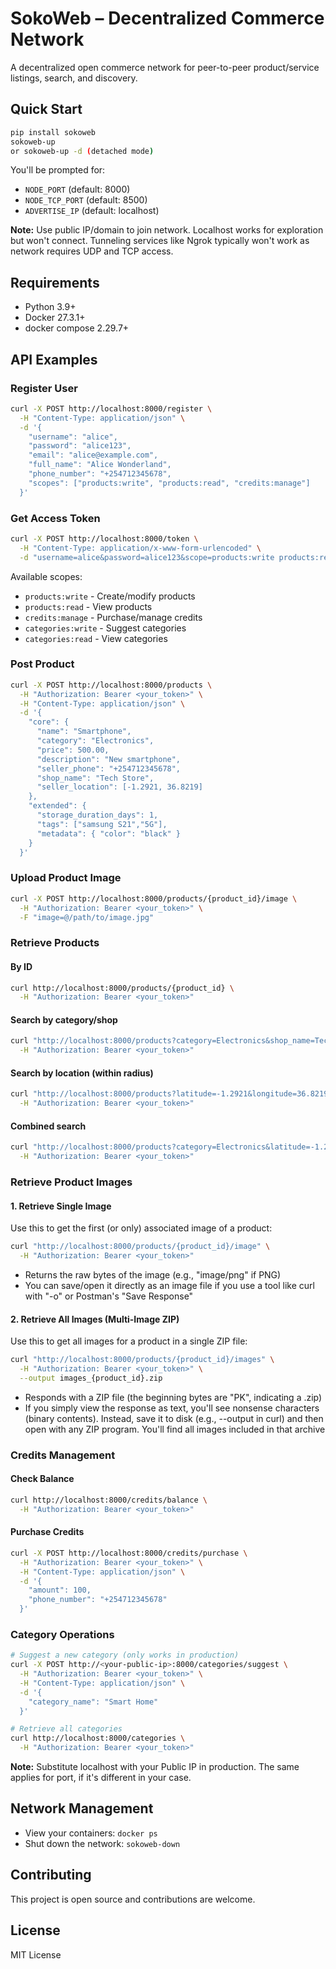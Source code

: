 # SokoWeb – Decentralized Commerce Network

A decentralized open commerce network for peer-to-peer product/service listings, search, and discovery.

## Quick Start

```bash
pip install sokoweb
sokoweb-up
or sokoweb-up -d (detached mode)
```

You'll be prompted for:
* `NODE_PORT` (default: 8000)
* `NODE_TCP_PORT` (default: 8500)
* `ADVERTISE_IP` (default: localhost)

**Note:** Use public IP/domain to join network. Localhost works for exploration but won't connect. Tunneling services like Ngrok typically won't work as network requires UDP and TCP access.

## Requirements

* Python 3.9+
* Docker 27.3.1+
* docker compose 2.29.7+

## API Examples

### Register User

```bash
curl -X POST http://localhost:8000/register \
  -H "Content-Type: application/json" \
  -d '{
    "username": "alice",
    "password": "alice123",
    "email": "alice@example.com",
    "full_name": "Alice Wonderland",
    "phone_number": "+254712345678",
    "scopes": ["products:write", "products:read", "credits:manage"]
  }'
```

### Get Access Token

```bash
curl -X POST http://localhost:8000/token \
  -H "Content-Type: application/x-www-form-urlencoded" \
  -d "username=alice&password=alice123&scope=products:write products:read credits:manage"
```

Available scopes:
* `products:write` - Create/modify products
* `products:read` - View products
* `credits:manage` - Purchase/manage credits
* `categories:write` - Suggest categories
* `categories:read` - View categories

### Post Product

```bash
curl -X POST http://localhost:8000/products \
  -H "Authorization: Bearer <your_token>" \
  -H "Content-Type: application/json" \
  -d '{
    "core": {
      "name": "Smartphone",
      "category": "Electronics",
      "price": 500.00,
      "description": "New smartphone",
      "seller_phone": "+254712345678",
      "shop_name": "Tech Store",
      "seller_location": [-1.2921, 36.8219]
    },
    "extended": {
      "storage_duration_days": 1,
      "tags": ["samsung S21","5G"],
      "metadata": { "color": "black" }
    }
  }'
```

### Upload Product Image

```bash
curl -X POST http://localhost:8000/products/{product_id}/image \
  -H "Authorization: Bearer <your_token>" \
  -F "image=@/path/to/image.jpg"
```

### Retrieve Products

#### By ID

```bash
curl http://localhost:8000/products/{product_id} \
  -H "Authorization: Bearer <your_token>"
```


#### Search by category/shop

```bash
curl "http://localhost:8000/products?category=Electronics&shop_name=Tech%20Store" \
  -H "Authorization: Bearer <your_token>"
```


#### Search by location (within radius)

```bash
curl "http://localhost:8000/products?latitude=-1.2921&longitude=36.8219&radius_km=10" \
  -H "Authorization: Bearer <your_token>"
```


#### Combined search

```bash
curl "http://localhost:8000/products?category=Electronics&latitude=-1.2921&longitude=36.8219&radius_km=5" \
  -H "Authorization: Bearer <your_token>"
```


### Retrieve Product Images

#### 1. Retrieve Single Image

Use this to get the first (or only) associated image of a product:

```bash
curl "http://localhost:8000/products/{product_id}/image" \
  -H "Authorization: Bearer <your_token>"
```

* Returns the raw bytes of the image (e.g., "image/png" if PNG)
* You can save/open it directly as an image file if you use a tool like curl with "-o" or Postman's "Save Response"

#### 2. Retrieve All Images (Multi-Image ZIP)

Use this to get all images for a product in a single ZIP file:

```bash
curl "http://localhost:8000/products/{product_id}/images" \
  -H "Authorization: Bearer <your_token>" \
  --output images_{product_id}.zip
```

* Responds with a ZIP file (the beginning bytes are "PK", indicating a .zip)
* If you simply view the response as text, you'll see nonsense characters (binary contents). Instead, save it to disk (e.g., --output in curl) and then open with any ZIP program. You'll find all images included in that archive

### Credits Management

#### Check Balance

```bash
curl http://localhost:8000/credits/balance \
  -H "Authorization: Bearer <your_token>"
```

#### Purchase Credits

```bash
curl -X POST http://localhost:8000/credits/purchase \
  -H "Authorization: Bearer <your_token>" \
  -H "Content-Type: application/json" \
  -d '{
    "amount": 100,
    "phone_number": "+254712345678"
  }'
```

### Category Operations

```bash
# Suggest a new category (only works in production)
curl -X POST http://<your-public-ip>:8000/categories/suggest \
  -H "Authorization: Bearer <your_token>" \
  -H "Content-Type: application/json" \
  -d '{
    "category_name": "Smart Home"
  }'

# Retrieve all categories
curl http://localhost:8000/categories \
  -H "Authorization: Bearer <your_token>"
```

**Note:** Substitute localhost with your Public IP in production. The same applies for port, if it's different in your case.

## Network Management

* View your containers: `docker ps`
* Shut down the network: `sokoweb-down`

## Contributing

This project is open source and contributions are welcome.

## License

MIT License